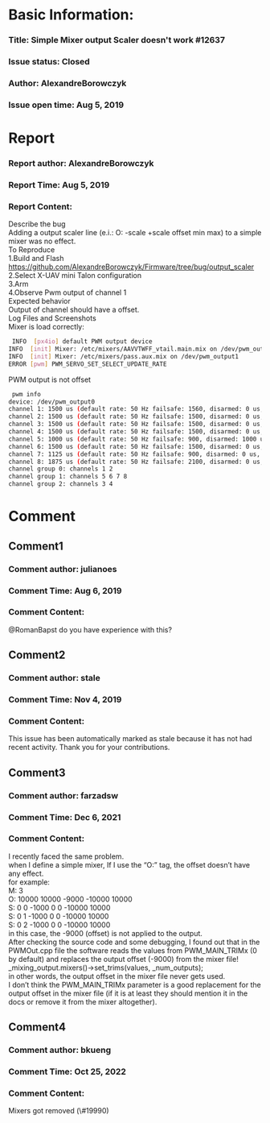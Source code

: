 # Basic Information:
### Title:  Simple Mixer output Scaler doesn't work #12637 
### Issue status: Closed
### Author: AlexandreBorowczyk
### Issue open time: Aug 5, 2019
# Report
### Report author: AlexandreBorowczyk
### Report Time: Aug 5, 2019
### Report Content:   
Describe the bug    
Adding a output scaler line (e.i.: O: -scale +scale offset min max) to a simple mixer was no effect.  
To Reproduce  
1.Build and Flash https://github.com/AlexandreBorowczyk/Firmware/tree/bug/output_scaler  
2.Select X-UAV mini Talon configuration  
3.Arm  
4.Observe Pwm output of channel 1  
Expected behavior    
Output of channel should have a offset.  
Log Files and Screenshots    
Mixer is load correctly:  
    
```bash     
 INFO  [px4io] default PWM output device        
INFO  [init] Mixer: /etc/mixers/AAVVTWFF_vtail.main.mix on /dev/pwm_output0        
INFO  [init] Mixer: /etc/mixers/pass.aux.mix on /dev/pwm_output1        
ERROR [pwm] PWM_SERVO_SET_SELECT_UPDATE_RATE        
```  
PWM output is not offset  
    
```bash     
 pwm info        
device: /dev/pwm_output0        
channel 1: 1500 us (default rate: 50 Hz failsafe: 1560, disarmed: 0 us, min: 1000 us, max: 2000 us, trim:  0.00)        
channel 2: 1500 us (default rate: 50 Hz failsafe: 1500, disarmed: 0 us, min: 1000 us, max: 2000 us, trim:  0.00)        
channel 3: 1500 us (default rate: 50 Hz failsafe: 1500, disarmed: 0 us, min: 1000 us, max: 2000 us, trim:  0.00)        
channel 4: 1500 us (default rate: 50 Hz failsafe: 1500, disarmed: 0 us, min: 1000 us, max: 2000 us, trim:  0.00)        
channel 5: 1000 us (default rate: 50 Hz failsafe: 900, disarmed: 1000 us, min: 1000 us, max: 2000 us, trim:  0.00)        
channel 6: 1500 us (default rate: 50 Hz failsafe: 1500, disarmed: 0 us, min: 1000 us, max: 2000 us, trim:  0.00)        
channel 7: 1125 us (default rate: 50 Hz failsafe: 900, disarmed: 0 us, min: 1000 us, max: 2000 us, trim:  0.00)        
channel 8: 1875 us (default rate: 50 Hz failsafe: 2100, disarmed: 0 us, min: 1000 us, max: 2000 us, trim:  0.00)        
channel group 0: channels 1 2        
channel group 1: channels 5 6 7 8        
channel group 2: channels 3 4        
```  

# Comment
## Comment1
### Comment author: julianoes
### Comment Time: Aug 6, 2019
### Comment Content:   
@RomanBapst do you have experience with this?  

## Comment2
### Comment author: stale
### Comment Time: Nov 4, 2019
### Comment Content:   
This issue has been automatically marked as stale because it has not had recent activity. Thank you for your contributions.  

## Comment3
### Comment author: farzadsw
### Comment Time: Dec 6, 2021
### Comment Content:   
I recently faced the same problem.    
when I define a simple mixer, If I use the “O:” tag, the offset doesn’t have any effect.    
for example:    
M: 3    
O: 10000 10000 -9000 -10000 10000    
S: 0 0 -1000 0 0 -10000 10000    
S: 0 1 -1000 0 0 -10000 10000    
S: 0 2 -1000 0 0 -10000 10000  
in this case, the -9000 (offset) is not applied to the output.    
After checking the source code and some debugging, I found out that in the PWMOut.cpp file the software reads the values from PWM_MAIN_TRIMx (0 by default) and replaces the output offset (-9000) from the mixer file!  
_mixing_output.mixers()->set_trims(values, _num_outputs);    
in other words, the output offset in the mixer file never gets used.  
I don’t think the PWM_MAIN_TRIMx parameter is a good replacement for the output offset in the mixer file (if it is at least they should mention it in the docs or remove it from the mixer altogether).  

## Comment4
### Comment author: bkueng
### Comment Time: Oct 25, 2022
### Comment Content:   
Mixers got removed (\\\#19990)  
